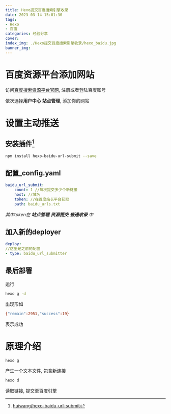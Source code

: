 ```yaml
---
title: Hexo提交百度搜索引擎收录
date: 2023-03-14 15:01:30
tags: 
- Hexo
- 百度
categories: 经验分享
cover:
index_img: ./Hexo提交百度搜索引擎收录/hexo_baidu.jpg
banner_img:
---
```




# 百度资源平台添加网站

访问[百度搜索资源平台官网](https://ziyuan.baidu.com/), 注册或者登陆百度账号

依次选择**用户中心** **站点管理**, 添加你的网站

# 设置主动推送

## 安装插件[^1]

```bash
npm install hexo-baidu-url-submit --save
```

## 配置_config.yaml

```yaml
baidu_url_submit:
	count: 1 //每次提交多少个新链接
	host: //域名
	token: //在百度站长平台获取
	path: baidu_urls.txt
```

*其中token在 **站点管理** **资源提交** **普通收录** 中*

## 加入新的deployer

```yaml
deploy:
//这里是之前的配置
- type: baidu_url_submitter
```

## 最后部署

运行

```bash
hexo g -d
```

出现形如

```bash
{"remain":2951,"success":19}
```

表示成功

# 原理介绍

```bash
hexo g
```

产生一个文本文件, 包含新连接

```bash
hexo d
```

读取链接, 提交至百度引擎



[^1]:[huiwang/hexo-baidu-url-submit](https://github.com/huiwang/hexo-baidu-url-submit)
